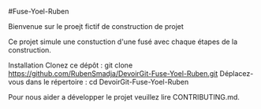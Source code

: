 #Fuse-Yoel-Ruben

Bienvenue sur le proejt fictif de construction de projet


Ce projet simule une constuction d'une fusé avec chaque étapes de la construction.


Installation
Clonez ce dépôt : git clone https://github.com/RubenSmadja/DevoirGit-Fuse-Yoel-Ruben.git 
Déplacez-vous dans le répertoire : cd DevoirGit-Fuse-Yoel-Ruben

Pour nous aider a développer le projet veuillez lire CONTRIBUTING.md.
